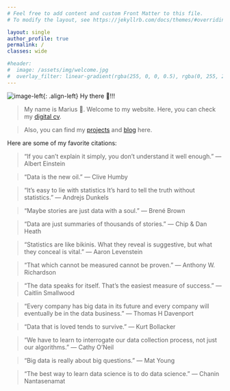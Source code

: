 ```yaml
---
# Feel free to add content and custom Front Matter to this file.
# To modify the layout, see https://jekyllrb.com/docs/themes/#overriding-theme-defaults

layout: single
author_profile: true
permalink: /
classes: wide

#header:
#  image: /assets/img/welcome.jpg
#  overlay_filter: linear-gradient(rgba(255, 0, 0, 0.5), rgba(0, 255, 255, 0.5))
---
```


![image-left](/assets/img/welcome.jpg){: .align-left}
Hy there 👋!!!

>My name is Marius 🤝. Welcome to my website.
Here, you can check my [digital cv](./cv).

>Also, you can find my [projects](./portfolio) and [blog](./blog) here.

Here are some of my favorite citations:

>“If you can’t explain it simply, you don’t understand it well enough.”
— Albert Einstein

>“Data is the new oil.”
— Clive Humby

>“It’s easy to lie with statistics It’s hard to tell the truth without statistics.”
— Andrejs Dunkels

>“Maybe stories are just data with a soul.”
— Brené Brown

>“Data are just summaries of thousands of stories.”
— Chip & Dan Heath

>“Statistics are like bikinis. What they reveal is suggestive, but what they conceal is vital.”
— Aaron Levenstein

>“That which cannot be measured cannot be proven.”
— Anthony W. Richardson

>“The data speaks for itself. That’s the easiest measure of success.”
— Caitlin Smallwood

>“Every company has big data in its future and every company will eventually be in the data business.”
— Thomas H Davenport

>“Data that is loved tends to survive.”
— Kurt Bollacker

>“We have to learn to interrogate our data collection process, not just our algorithms.”
— Cathy O’Neil

>“Big data is really about big questions.”
— Mat Young

>“The best way to learn data science is to do data science.”
— Chanin Nantasenamat
